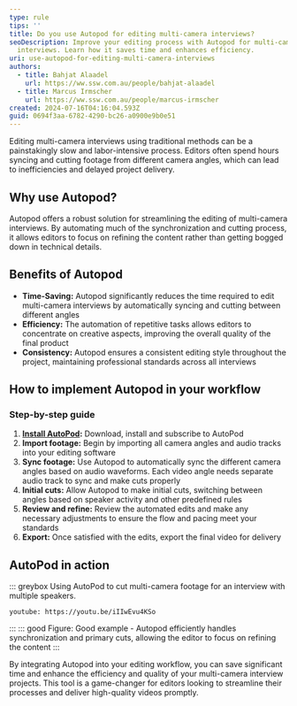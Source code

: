 ```yaml
---
type: rule
tips: ''
title: Do you use Autopod for editing multi-camera interviews?
seoDescription: Improve your editing process with Autopod for multi-camera
  interviews. Learn how it saves time and enhances efficiency.
uri: use-autopod-for-editing-multi-camera-interviews
authors:
  - title: Bahjat Alaadel
    url: https://ww.ssw.com.au/people/bahjat-alaadel
  - title: Marcus Irmscher
    url: https://ww.ssw.com.au/people/marcus-irmscher
created: 2024-07-16T04:16:04.593Z
guid: 0694f3aa-6782-4290-bc26-a0900e9b0e51
---
```


Editing multi-camera interviews using traditional methods can be a painstakingly slow and labor-intensive process. Editors often spend hours syncing and cutting footage from different camera angles, which can lead to inefficiencies and delayed project delivery.

<!--endintro-->

## Why use Autopod?

Autopod offers a robust solution for streamlining the editing of multi-camera interviews. By automating much of the synchronization and cutting process, it allows editors to focus on refining the content rather than getting bogged down in technical details.

## Benefits of Autopod

- **Time-Saving:** Autopod significantly reduces the time required to edit multi-camera interviews by automatically syncing and cutting between different angles
- **Efficiency:** The automation of repetitive tasks allows editors to concentrate on creative aspects, improving the overall quality of the final product
- **Consistency:** Autopod ensures a consistent editing style throughout the project, maintaining professional standards across all interviews

## How to implement Autopod in your workflow

### Step-by-step guide

1. **[Install AutoPod](https://www.autopod.fm):** Download, install and subscribe to AutoPod
2. **Import footage:** Begin by importing all camera angles and audio tracks into your editing software
3. **Sync footage:** Use Autopod to automatically sync the different camera angles based on audio waveforms. Each video angle needs separate audio track to sync and make cuts properly
4. **Initial cuts:** Allow Autopod to make initial cuts, switching between angles based on speaker activity and other predefined rules
5. **Review and refine:** Review the automated edits and make any necessary adjustments to ensure the flow and pacing meet your standards
6. **Export:** Once satisfied with the edits, export the final video for delivery

## AutoPod in action

::: greybox
Using AutoPod to cut multi-camera footage for an interview with multiple speakers.

`youtube: https://youtu.be/iIIwEvu4KSo`

:::
::: good
Figure: Good example - Autopod efficiently handles synchronization and primary cuts, allowing the editor to focus on refining the content
:::

By integrating Autopod into your editing workflow, you can save significant time and enhance the efficiency and quality of your multi-camera interview projects. This tool is a game-changer for editors looking to streamline their processes and deliver high-quality videos promptly.
